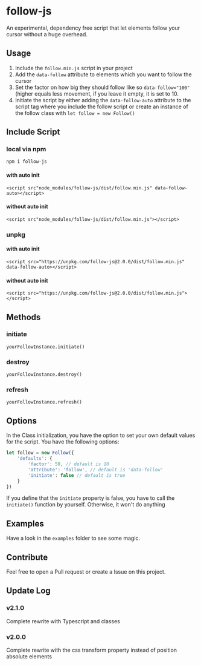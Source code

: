 # follow-js
An experimental, dependency free script that let elements follow your cursor without a huge overhead.

## Usage
1. Include the `follow.min.js` script in your project 
2. Add the `data-follow` attribute to elements which you want to follow the cursor
3. Set the factor on how big they should follow like so `data-follow="100"` (higher equals less movement, if you 
leave it empty, it is set to 10.
4. Initiate the script by either adding the `data-follow-auto` attribute to the script tag where you include the follow 
script or create an instance of the follow class with `let follow = new Follow()`

## Include Script
### local via npm
`npm i follow-js`

#### with auto init
`<script src"node_modules/follow-js/dist/follow.min.js" data-follow-auto></script>`
#### without auto init
`<script src"node_modules/follow-js/dist/follow.min.js"></script>`

### unpkg
#### with auto init
`<script src="https://unpkg.com/follow-js@2.0.0/dist/follow.min.js" data-follow-auto></script>`
#### without auto init
`<script src="https://unpkg.com/follow-js@2.0.0/dist/follow.min.js"></script>`

## Methods
### initiate
`yourFollowInstance.initiate()`

### destroy
`yourFollowInstance.destroy()`

### refresh
`yourFollowInstance.refresh()`

## Options
In the Class initialization, you have the option to set your own default values for the script. You have the following
options:
```js
let follow = new Follow({
    'defaults': {
        'factor': 50, // default is 10
        'attribute': 'follow', // default is 'data-follow'
        'initiate': false // default is true
    }
})
```
If you define that the `initiate` property is false, you have to call the `initiate()` function by yourself. Otherwise, 
it won't do anything 

## Examples
Have a look in the `examples` folder to see some magic. 

## Contribute
Feel free to open a Pull request or create a Issue on this project.

## Update Log
### v2.1.0
Complete rewrite with Typescript and classes

### v2.0.0
Complete rewrite with the css transform property instead of position absolute elements